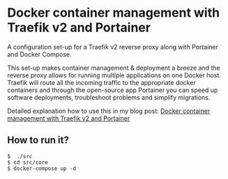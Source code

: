 # Docker container management with Traefik v2 and Portainer

A configuration set-up for a Traefik v2 reverse proxy along with Portainer and Docker Compose.

This set-up makes container management & deployment a breeze and the reverse proxy allows for running multiple applications on one Docker host. Traefik will route all the incoming traffic to the appropriate docker containers and through the open-source app Portainer you can speed up software deployments, troubleshoot problems and simplify migrations.

Detailed explanation how to use this in my blog post:
[Docker container management with Traefik v2 and Portainer](https://rafrasenberg.com/posts/docker-container-management-with-traefik-v2-and-portainer/)

## How to run it?

```
$  ./src
$ cd src/core
$ docker-compose up -d
```
